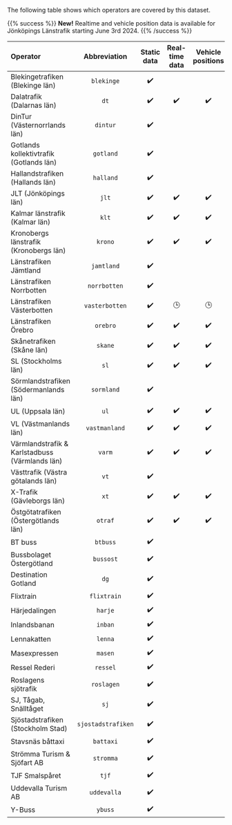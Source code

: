 The following table shows which operators are covered by this dataset.

{{% success %}}
**New!** Realtime and vehicle position data is available for Jönköpings Länstrafik starting June 3rd 2024.
{{% /success %}}

| Operator                                       |    Abbreviation    | Static data | Real-time data | Vehicle positions | Occupancy data |
|:-----------------------------------------------|:------------------:|:-----------:|:--------------:|:-----------------:|:--------------:|
| Blekingetrafiken (Blekinge län)                |     `blekinge`     |     ✔️      |                |                   |                |
| Dalatrafik (Dalarnas län)                      |        `dt`        |     ✔️      |       ✔️       |        ✔️         |                |
| DinTur (Västernorrlands län)                   |      `dintur`      |     ✔️      |                |                   |                |
| Gotlands kollektivtrafik (Gotlands län)        |     `gotland`      |     ✔️      |                |                   |                |
| Hallandstrafiken (Hallands län)                |     `halland`      |     ✔️      |                |                   |                |
| JLT (Jönköpings län)                           |       `jlt`        |     ✔️      |       ✔️       |        ✔️         |                |
| Kalmar länstrafik (Kalmar län)                 |       `klt`        |     ✔️      |       ✔️       |        ✔️         |                |
| Kronobergs länstrafik (Kronobergs län)         |      `krono`       |     ✔️      |       ✔️       |        ✔️         |                |
| Länstrafiken Jämtland                          |     `jamtland`     |     ✔️      |                |                   |                |
| Länstrafiken Norrbotten                        |    `norrbotten`    |     ✔️      |                |                   |                |
| Länstrafiken Västerbotten                      |   `vasterbotten`   |     ✔️      |       🕒       |        🕒         |                |
| Länstrafiken Örebro                            |      `orebro`      |     ✔️      |       ✔️       |        ✔️         |                |
| Skånetrafiken (Skåne län)                      |      `skane`       |     ✔️      |       ✔️       |        ✔️         |       ✔️       |
| SL (Stockholms län)                            |        `sl`        |     ✔️      |       ✔️       |        ✔️         |                |
| Sörmlandstrafiken (Södermanlands län)          |     `sormland`     |     ✔️      |                |                   |                |
| UL (Uppsala län)                               |        `ul`        |     ✔️      |       ✔️       |        ✔️         |                |
| VL (Västmanlands län)                          |   `vastmanland`    |     ✔️      |       ✔️       |        ✔️         |                |
| Värmlandstrafik & Karlstadbuss (Värmlands län) |       `varm`       |     ✔️      |       ✔️       |        ✔️         |                |
| Västtrafik (Västra götalands län)              |        `vt`        |     ✔️      |                |                   |                |
| X-Trafik (Gävleborgs län)                      |        `xt`        |     ✔️      |       ✔️       |        ✔️         |                |
| Östgötatrafiken (Östergötlands län)            |      `otraf`       |     ✔️      |       ✔️       |        ✔️         |       ✔️       |
| BT buss                                        |      `btbuss`      |     ✔️      |                |                   |                |
| Bussbolaget Östergötland                       |     `bussost`      |     ✔️      |                |                   |                |
| Destination Gotland                            |        `dg`        |     ✔️      |                |                   |                |
| Flixtrain                                      |    `flixtrain`     |     ✔️      |                |                   |                |
| Härjedalingen                                  |      `harje`       |     ✔️      |                |                   |                |
| Inlandsbanan                                   |      `inban`       |     ✔️      |                |                   |                |
| Lennakatten                                    |      `lenna`       |     ✔️      |                |                   |                |
| Masexpressen                                   |      `masen`       |     ✔️      |                |                   |                |
| Ressel Rederi                                  |      `ressel`      |     ✔️      |                |                   |                |
| Roslagens sjötrafik                            |     `roslagen`     |     ✔️      |                |                   |                |
| SJ, Tågab, Snälltåget                          |        `sj`        |     ✔️      |                |                   |                |
| Sjöstadstrafiken (Stockholm Stad)              | `sjostadstrafiken` |     ✔️      |                |                   |                |
| Stavsnäs båttaxi                               |     `battaxi`      |     ✔️      |                |                   |                |
| Strömma Turism & Sjöfart AB                    |     `stromma`      |     ✔️      |                |                   |                |
| TJF Smalspåret                                 |       `tjf`        |     ✔️      |                |                   |                |
| Uddevalla Turism AB                            |    `uddevalla`     |     ✔️      |                |                   |                |
| Y-Buss                                         |      `ybuss`       |     ✔️      |                |                   |                |
